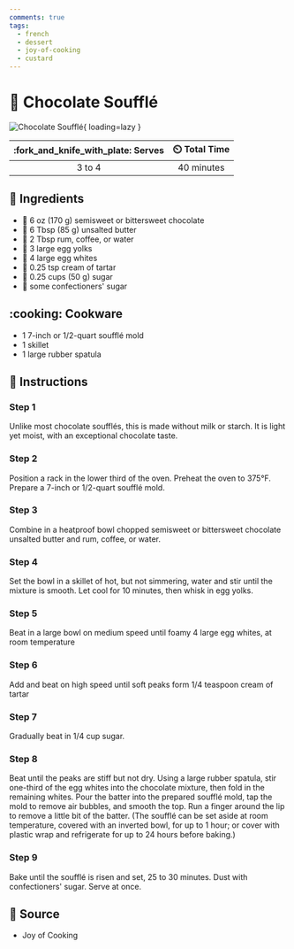 ```yaml
---
comments: true
tags:
  - french
  - dessert
  - joy-of-cooking
  - custard
---
```

# :custard: Chocolate Soufflé

![Chocolate Soufflé](../assets/images/chocolate-soufflé.jpg){ loading=lazy }

| :fork_and_knife_with_plate: Serves | :timer_clock: Total Time |
|:----------------------------------:|:-----------------------: |
| 3 to 4 | 40 minutes |

## :salt: Ingredients

- :chocolate_bar: 6 oz (170 g) semisweet or bittersweet chocolate
- :butter: 6 Tbsp (85 g) unsalted butter
- :tumbler_glass: 2 Tbsp rum, coffee, or water
- :egg: 3 large egg yolks
- :egg: 4 large egg whites
- :rice: 0.25 tsp cream of tartar
- :candy: 0.25 cups (50 g) sugar
- :candy: some confectioners' sugar

## :cooking: Cookware

- 1 7-inch or 1/2-quart soufflé mold
- 1 skillet
- 1 large rubber spatula

## :pencil: Instructions

### Step 1

Unlike most chocolate soufflés, this is made without milk or starch. It is light yet moist, with an exceptional
chocolate taste.

### Step 2

Position a rack in the lower third of the oven. Preheat the oven to 375°F. Prepare a 7-inch or 1/2-quart soufflé mold.

### Step 3

Combine in a heatproof bowl chopped semisweet or bittersweet chocolate unsalted butter and rum, coffee, or water.

### Step 4

Set the bowl in a skillet of hot, but not simmering, water and stir until the mixture is smooth. Let cool for 10
minutes, then whisk in egg yolks.

### Step 5

Beat in a large bowl on medium speed until foamy 4 large egg whites, at room temperature

### Step 6

Add and beat on high speed until soft peaks form 1/4 teaspoon cream of tartar

### Step 7

Gradually beat in 1/4 cup sugar.

### Step 8

Beat until the peaks are stiff but not dry. Using a large rubber spatula, stir one-third of the egg whites into the
chocolate mixture, then fold in the remaining whites. Pour the batter into the prepared soufflé mold, tap the mold
to remove air bubbles, and smooth the top. Run a finger around the lip to remove a little bit of the batter. (The
soufflé can be set aside at room temperature, covered with an inverted bowl, for up to 1 hour; or cover with
plastic wrap and refrigerate for up to 24 hours before baking.)

### Step 9

Bake until the soufflé is risen and set, 25 to 30 minutes. Dust with confectioners' sugar. Serve at once.

## :link: Source

- Joy of Cooking
